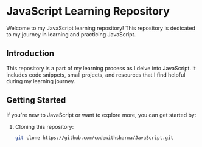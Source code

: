 # JavaScript Learning Repository

Welcome to my JavaScript learning repository! This repository is dedicated to my journey in learning and practicing JavaScript.

## Introduction

This repository is a part of my learning process as I delve into JavaScript. It includes code snippets, small projects, and resources that I find helpful during my learning journey.

## Getting Started

If you're new to JavaScript or want to explore more, you can get started by:

1. Cloning this repository:
   ```bash
   git clone https://github.com/codewithsharma/JavaScript.git
